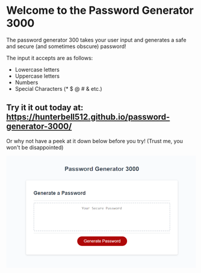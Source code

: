 # Welcome to the Password Generator 3000
The password generator 300 takes your user input and generates a safe and   secure (and sometimes obscure) password!  

The input it accepts are as follows:
* Lowercase letters
* Uppercase letters
* Numbers
* Special Characters (\* $ @ # & etc.)

## Try it it out today at: https://hunterbell512.github.io/password-generator-3000/


Or why not have a peek at it down below before you try! (Trust me, you won't be disappointed)

![demo-image](./assets/images/demo.png)